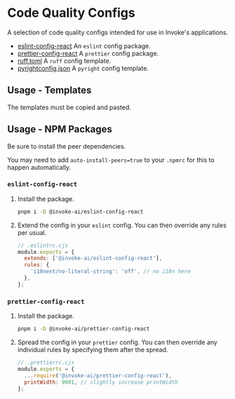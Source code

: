 # Code Quality Configs

A selection of code quality configs intended for use in Invoke's applications.

- [eslint-config-react] An `eslint` config package.
- [prettier-config-react] A `prettier` config package.
- [ruff.toml] A `ruff` config template.
- [pyrightconfig.json] A `pyright` config template.

## Usage - Templates

The templates must be copied and pasted.

## Usage - NPM Packages

Be sure to install the peer dependencies.

You may need to add `auto-install-peers=true` to your `.npmrc` for this to happen automatically.

### `eslint-config-react`

1. Install the package.

   ```sh
   pnpm i -D @invoke-ai/eslint-config-react
   ```

2. Extend the config in your `eslint` config. You can then override any rules per usual.

   ```js
   // .eslintrc.cjs
   module.exports = {
     extends: ['@invoke-ai/eslint-config-react'],
     rules: {
       'i18next/no-literal-string': 'off', // no i18n here
     },
   };
   ```

### `prettier-config-react`

1. Install the package.

   ```sh
   pnpm i -D @invoke-ai/prettier-config-react
   ```

2. Spread the config in your `prettier` config. You can then override any individual rules by specifying them after the spread.

   ```js
   // .prettierrc.cjs
   module.exports = {
     ...require('@invoke-ai/prettier-config-react'),
     printWidth: 9001, // slightly increase printWidth
   };
   ```

[eslint-config-react]: ./packages/eslint-config-react/
[prettier-config-react]: ./packages/prettier-config-react/
[ruff.toml]: ./templates/ruff/
[pyrightconfig.json]: ./templates/pyright/
